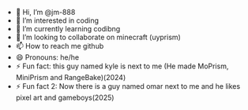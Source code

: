 - 👋 Hi, I’m @jm-888
- 👀 I’m interested in coding
- 🌱 I’m currently learning codibng
- 💞️ I’m looking to collaborate on minecraft (uyprism)
- 📫 How to reach me github
- 😄 Pronouns: he/he
- ⚡ Fun fact: this guy named kyle is next to me (He made MoPrism, MiniPrism and RangeBake)(2024)
- ⚡ Fun fact 2: Now there is a guy named omar next to me and he likes pixel art and gameboys(2025)

<!---
jm-888/jm-888 is a ✨ special ✨ repository because its `README.md` (this file) appears on your GitHub profile.
You can click the Preview link to take a look at your changes.
--->
